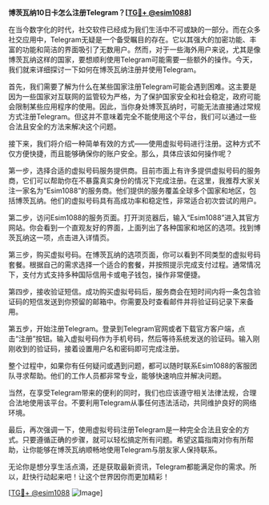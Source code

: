 **博茨瓦纳10日卡怎么注册Telegram？[[TG💪+ @esim1088](https://t.me/s/esim1088)]**

在当今数字化的时代，社交软件已经成为我们生活中不可或缺的一部分。而在众多社交应用中，Telegram无疑是一个备受瞩目的存在。它以其强大的加密功能、丰富的功能和简洁的界面吸引了无数用户。然而，对于一些海外用户来说，尤其是像博茨瓦纳这样的国家，要想顺利使用Telegram可能需要一些额外的操作。今天，我们就来详细探讨一下如何在博茨瓦纳注册并使用Telegram。

首先，我们需要了解为什么在某些国家注册Telegram可能会遇到困难。这主要是因为一些国家对互联网的监管较为严格，为了保护国家安全和社会稳定，政府可能会限制某些应用程序的使用。因此，当你身处博茨瓦纳时，可能无法直接通过常规方式注册Telegram。但这并不意味着完全不能使用这个平台，我们可以通过一些合法且安全的方法来解决这个问题。

接下来，我们将介绍一种简单有效的方式——使用虚拟号码进行注册。这种方式不仅方便快捷，而且能够确保你的账户安全。那么，具体应该如何操作呢？

第一步，选择合适的虚拟号码服务提供商。目前市面上有许多提供虚拟号码的服务商，它们可以帮助你在不暴露真实身份的情况下完成注册。在这里，我推荐大家关注一家名为“Esim1088”的服务商。他们提供的服务覆盖全球多个国家和地区，包括博茨瓦纳。他们的虚拟号码具有高成功率和稳定性，非常适合初次尝试的用户。

第二步，访问Esim1088的服务页面。打开浏览器后，输入“Esim1088”进入其官方网站。你会看到一个直观友好的界面，上面列出了各种国家和地区的选项。找到博茨瓦纳这一项，点击进入详情页。

第三步，购买虚拟号码。在博茨瓦纳的选项页面，你可以看到不同类型的虚拟号码套餐。根据自己的需求选择一个适合的套餐，并按照提示完成支付过程。通常情况下，支付方式支持多种国际信用卡或电子钱包，操作非常便捷。

第四步，接收验证短信。成功购买虚拟号码后，服务商会在短时间内将一条包含验证码的短信发送到你预留的邮箱中。你需要及时查看邮件并将验证码记录下来备用。

第五步，开始注册Telegram。登录到Telegram官网或者下载官方客户端，点击“注册”按钮。输入虚拟号码作为手机号码，然后等待系统发送的验证码。输入刚刚收到的验证码，接着设置用户名和密码即可完成注册。

整个过程中，如果你有任何疑问或遇到问题，都可以随时联系Esim1088的客服团队寻求帮助。他们的工作人员都非常专业，能够快速响应并解决问题。

当然，在享受Telegram带来的便利的同时，我们也应该遵守相关法律法规，合理合法地使用该平台。不要利用Telegram从事任何违法活动，共同维护良好的网络环境。

最后，再次强调一下，使用虚拟号码注册Telegram是一种完全合法且安全的方式。只要遵循正确的步骤，就可以轻松搞定所有问题。希望这篇指南对你有所帮助，让你能够在博茨瓦纳顺畅地使用Telegram与朋友家人保持联系。

无论你是想分享生活点滴，还是获取最新资讯，Telegram都能满足你的需求。所以，赶快行动起来吧！让这个世界因你而更加精彩！

[[TG💪+ @esim1088](https://t.me/s/esim1088) ![Image](https://i.postimg.cc/4NQfJmqS/Snipaste-2025-05-13-00-14-12.png)]